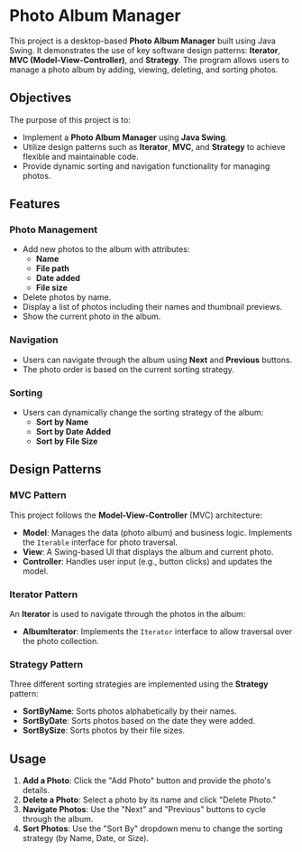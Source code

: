 # Photo Album Manager

This project is a desktop-based **Photo Album Manager** built using Java Swing. It demonstrates the use of key software design patterns: **Iterator**, **MVC (Model-View-Controller)**, and **Strategy**. The program allows users to manage a photo album by adding, viewing, deleting, and sorting photos.


## Objectives
The purpose of this project is to:
- Implement a **Photo Album Manager** using **Java Swing**.
- Utilize design patterns such as **Iterator**, **MVC**, and **Strategy** to achieve flexible and maintainable code.
- Provide dynamic sorting and navigation functionality for managing photos.

## Features

### Photo Management
- Add new photos to the album with attributes:
  - **Name**
  - **File path**
  - **Date added**
  - **File size**
- Delete photos by name.
- Display a list of photos including their names and thumbnail previews.
- Show the current photo in the album.

### Navigation
- Users can navigate through the album using **Next** and **Previous** buttons.
- The photo order is based on the current sorting strategy.

### Sorting
- Users can dynamically change the sorting strategy of the album:
  - **Sort by Name**
  - **Sort by Date Added**
  - **Sort by File Size**

## Design Patterns

### MVC Pattern
This project follows the **Model-View-Controller** (MVC) architecture:
- **Model**: Manages the data (photo album) and business logic. Implements the `Iterable` interface for photo traversal.
- **View**: A Swing-based UI that displays the album and current photo.
- **Controller**: Handles user input (e.g., button clicks) and updates the model.

### Iterator Pattern
An **Iterator** is used to navigate through the photos in the album:
- **AlbumIterator**: Implements the `Iterator` interface to allow traversal over the photo collection.

### Strategy Pattern
Three different sorting strategies are implemented using the **Strategy** pattern:
- **SortByName**: Sorts photos alphabetically by their names.
- **SortByDate**: Sorts photos based on the date they were added.
- **SortBySize**: Sorts photos by their file sizes.

## Usage
1. **Add a Photo**: Click the "Add Photo" button and provide the photo's details.
2. **Delete a Photo**: Select a photo by its name and click "Delete Photo."
3. **Navigate Photos**: Use the "Next" and "Previous" buttons to cycle through the album.
4. **Sort Photos**: Use the "Sort By" dropdown menu to change the sorting strategy (by Name, Date, or Size).


